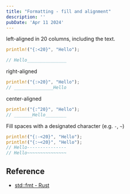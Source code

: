 ```yaml
---
title: "Formatting - fill and alignment"
description: ''
pubDate: 'Apr 11 2024'
---
```


left-aligned in 20 columns, including the text.
```rust
println!("{:<20}", "Hello");

// Hello_______________
```

right-aligned
```rust
println!("{:>20}", "Hello");
// _______________Hello
```

center-aligned
```rust
println!("{:^20}", "Hello");
// _______Hello________
```

Fill spaces with a designated character (e.g. `-`, `~`)
``` rust
println!("{:-<20}", "Hello");
println!("{:~<20}", "Hello");
// Hello---------------
// Hello~~~~~~~~~~~~~~~
```


## Reference
- [std::fmt - Rust](https://doc.rust-lang.org/std/fmt/#fillalignment)
